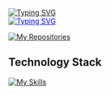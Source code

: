 <a href="https://git.io/typing-svg"><img src="https://readme-typing-svg.demolab.com?font=Fira+Code&duration=4600&pause=2500&color=FFC43D&width=435&lines=Hi+there%2C+My+name+is+Jeyhun+%F0%9F%91%8B" alt="Typing SVG" /></a>
<br>
<a href="https://git.io/typing-svg" style="color: blue;">
  <img src="https://readme-typing-svg.demolab.com?font=Fira+Code&duration=4600&pause=2500&color=FFC43D&width=435&lines=I'm+Software+Engineer" alt="Typing SVG" />
</a>

<p align="left">
  <a href="https://github.com/jeyhun-dev?tab=repositories"><img alt="My Repositories" title="My Repositories" src="https://custom-icon-badges.herokuapp.com/badge/-All%20Repository-FFC43D?style=for-the-badge&logoColor=white&logo=repo"/></a>
</p>

## Technology Stack

<!-- https://github.com/tandpfun/skill-icons -->
<div align="left">

[![My Skills](https://skillicons.dev/icons?i=java,spring,go,idea,gradle,docker,kafka,mysql,postgres,redis,postman)](https://skillicons.dev)

</div>
